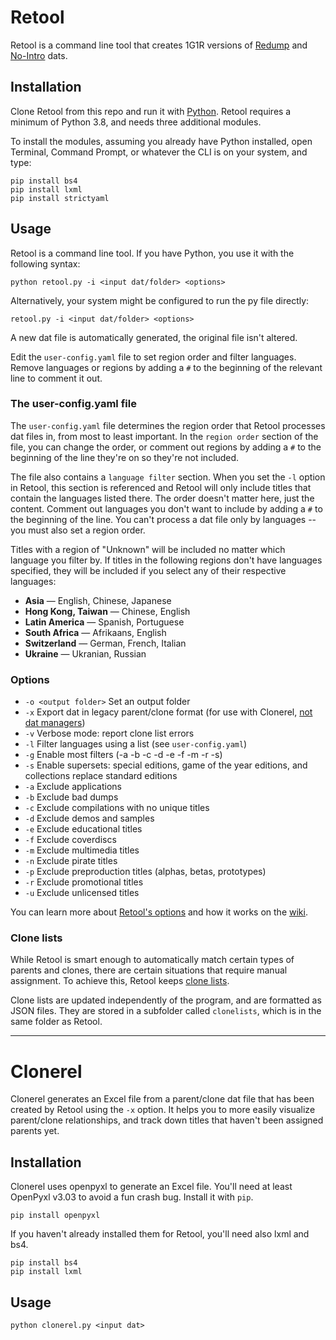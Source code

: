 # Retool

Retool is a command line tool that creates 1G1R versions of
[Redump](http://redump.org/) and
[No-Intro](https://www.no-intro.org/) dats.

## Installation

Clone Retool from this repo and run it with
[Python](https://www.python.org/). Retool requires a minimum of Python 3.8,
and needs three additional modules.

To install the modules, assuming you already have Python installed, open
Terminal, Command Prompt, or whatever the CLI is on your system, and type:

```shell
pip install bs4
pip install lxml
pip install strictyaml
```

## Usage

Retool is a command line tool. If you have Python, you use it with the
following syntax:

```shell
python retool.py -i <input dat/folder> <options>
```

Alternatively, your system might be configured to run the py file directly:

```shell
retool.py -i <input dat/folder> <options>
```

A new dat file is automatically generated, the original file isn't altered.

Edit the `user-config.yaml` file to set region order and filter languages.
Remove languages or regions by adding a `#` to the beginning of the relevant
line to comment it out.

### The user-config.yaml file

The `user-config.yaml` file determines the region order that Retool processes
dat files in, from most to least important. In the `region order` section of
the file, you can change the order, or comment out regions by adding a `#` to
the beginning of the line they're on so they're not included.

The file also contains a `language filter` section. When you set the `-l`
option in Retool, this section is referenced and Retool will only include
titles that contain the languages listed there. The order doesn't matter here,
just the content. Comment out languages you don't want to include by adding a
`#` to the beginning of the line. You can't process a dat file only by
languages -- you must also set a region order.

Titles with a region of "Unknown" will be included no matter which language you
filter by. If titles in the following regions don't have languages specified,
they will be included if you select any of their respective languages:

- **Asia** &mdash; English, Chinese, Japanese
- **Hong Kong, Taiwan** &mdash; Chinese, English
- **Latin America** &mdash; Spanish, Portuguese
- **South Africa** &mdash; Afrikaans, English
- **Switzerland** &mdash; German, French, Italian
- **Ukraine** &mdash; Ukranian, Russian

### Options

* `-o <output folder>` Set an output folder
* `-x` Export dat in legacy parent/clone format
  (for use with Clonerel, [not dat managers](/unexpectedpanda/retool/wiki/Usage-and-options#export-in-legacy-parentclone-dat-form))
* `-v` Verbose mode: report clone list errors
* `-l` Filter languages using a list (see `user-config.yaml`)
* `-g` Enable most filters (-a -b -c -d -e -f -m -r -s)
* `-s` Enable supersets: special editions, game of the year
  editions, and collections replace standard editions
* `-a` Exclude applications
* `-b` Exclude bad dumps
* `-c` Exclude compilations with no unique titles
* `-d` Exclude demos and samples
* `-e` Exclude educational titles
* `-f` Exclude coverdiscs
* `-m` Exclude multimedia titles
* `-n` Exclude pirate titles
* `-p` Exclude preproduction titles (alphas, betas, prototypes)
* `-r` Exclude promotional titles
* `-u` Exclude unlicensed titles

You can learn more about
[Retool's options](https://github.com/unexpectedpanda/retool/wiki/Usage-and-options#More-options-information)
and how it works on the [wiki](https://github.com/unexpectedpanda/retool/wiki/).

### Clone lists

While Retool is smart enough to automatically match certain types of parents and
clones, there are certain situations that require manual assignment. To achieve
this, Retool keeps
[clone lists](https://github.com/unexpectedpanda/retool/wiki/Clone-lists).

Clone lists are updated independently of the program, and are formatted as JSON
files. They are stored in a subfolder called `clonelists`, which is in the same
folder as Retool.

<hr>

# Clonerel

Clonerel generates an Excel file from a parent/clone dat file that has been
created by Retool using the `-x` option. It helps you to more easily
visualize parent/clone relationships, and track down titles that haven't
been assigned parents yet.

## Installation

Clonerel uses openpyxl to generate an Excel file. You'll need at least OpenPyxl
v3.03 to avoid a fun crash bug. Install it with `pip`.

```shell
pip install openpyxl
```

If you haven't already installed them for Retool, you'll need also lxml and
bs4.

```shell
pip install bs4
pip install lxml
```

## Usage

```shell
python clonerel.py <input dat>
```